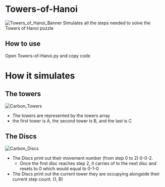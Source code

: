 # Towers-of-Hanoi
![Towers_of_Hanoi_Banner](https://user-images.githubusercontent.com/97734706/164969792-7053459b-982b-42ec-b5e7-f49912957f0f.png)
Simulates all the steps needed to solve the Towers of Hanoi puzzle

## How to use
Open Towers-of-Hanoi.py and copy code

# How it simulates

## The towers
![Carbon_Towers](https://user-images.githubusercontent.com/97734706/164969820-da5ef63a-ce88-4e17-b8a3-f1dcdf1b9f72.png)
- The towers are represented by the towers array
- the first tower is A, the second tower is B, and the last is C

## The Discs
![Carbon_Discs](https://user-images.githubusercontent.com/97734706/164969830-35a38c11-6d1d-438f-917f-6b192c27b886.png)
- The Discs print out their movement number (from step 0 to 2) 0-0-2.
  - Once the first disc reaches step 2, it carries of to the next disc and resets to 0 which would equal to 0-1-0   
- The Discs print out the current tower they are occupying alongside their current step count. (1, B)
 
